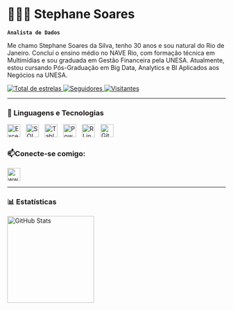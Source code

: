 # 👩🏻‍💻 Stephane Soares
**`Analista de Dados`**

Me chamo Stephane Soares da Silva, tenho 30 anos e sou natural do Rio de Janeiro. Concluí o ensino médio no NAVE Rio, com formação técnica em Multimídias e sou graduada em Gestão Financeira pela UNESA. Atualmente, estou cursando Pós-Graduação em Big Data, Analytics e BI Aplicados aos Negócios na UNESA.

<p align="left">
    <a href="https://github.com/Stephane-Soares?tab=repositories&sort=stargazers">
        <img 
            alt="Total de estrelas" 
            title="Total de estrelas GitHub" 
            src="https://custom-icon-badges.demolab.com/github/stars/Stephane-Soares?color=55960c&style=for-the-badge&labelColor=488207&logo=star&label=estrelas"
        />
    </a>
    <a href="https://github.com/Stephane-Soares?tab=followers">
        <img 
            alt="Seguidores" 
            title="Me siga no GitHub" 
            src="https://custom-icon-badges.demolab.com/github/followers/Stephane-Soares?color=236ad3&labelColor=1155ba&style=for-the-badge&logo=github&label=Seguidores&logoColor=white"
        />
    </a> 
    <a href="https://github.com/Stephane-Soares?Simple-View-Counter">
        <img 
            alt="Visitantes" 
            title="Profile views" 
            src="https://custom-icon-badges.demolab.com/github/followers/Stephane-Soares?color=purple&labelColor=730d73&style=for-the-badge&logo=eye&label=Visitantes&logoColor=white"
        />
       </a>
</p>

---

### 🤖 Linguagens e Tecnologias

<img
    align="left"
    alt="Excel"
    title="Excel"
    Width="30px"
    style="padding-right: 10px;"
    src="https://img.icons8.com/color/48/microsoft-excel-2019--v1.png" alt="microsoft-excel-2019--v1"
 /> 
<img 
    align="left" 
    alt="SQL" 
    title="SQL"
    width="30px" 
    style="padding-right: 10px;" 
    src="https://img.icons8.com/fluency/48/sql.png"
/>
<img 
    align="left" 
    alt="Tableau" 
    title="Tableau"
    width="30px" 
    style="padding-right: 10px;" 
    src="https://img.icons8.com/color/48/tableau-software.png" alt="tableau-software" 
/> 
<img 
    align="left" 
    alt="Power BI" 
    title="Power BI"
    width="30px" 
    style="padding-right: 10px;" 
    src="https://img.icons8.com/fluency/48/power-bi-2021.png" alt="power-bi-2021"
/>
<img 
    align="left" 
    alt="R Linguagem" 
    title="R Linguagem"
    width="30px" 
    style="padding-right: 10px;" 
    src="https://img.icons8.com/fluency/48/r-project.png" alt="r-project"
/>  

<img 
    align="left" 
    alt="GitHub" 
    title="GitHub"
    width="30px" 
    style="padding-right: 10px;" 
    src="https://cdn.jsdelivr.net/gh/devicons/devicon@latest/icons/github/github-original.svg"
/>

<br/>
<br/>

### 📫Conecte-se comigo:

<p align="left">
    <a href="https://linkedin.com/in/www.linkedin.com/in/stephanesoaress-" >
        <img 
            alt="www.linkedin.com/in/stephanesoaress-"
            title="Linkedin"
            width="30px"
            src="https://raw.githubusercontent.com/rahuldkjain/github-profile-readme-generator/master/src/images/icons/Social/linked-in-alt.svg"
        />
    </a>
</p>

---
### 📊 Estatísticas    

<img 
    align="left" 
    alt="GitHub Stats" 
    height="200px" 
    style="padding-right: 10px;" 
    src="https://github-readme-stats.vercel.app/api?username=Stephane-Soares&show_icons=true&theme=tokyonight&include_all_commits=true&locale=pt-br"
/>
